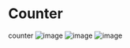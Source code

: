 # Counter
counter
![image](https://user-images.githubusercontent.com/112661561/210831632-78954114-79aa-4885-a971-22580087d34d.png)
![image](https://user-images.githubusercontent.com/112661561/210831715-a8eaf0b3-dc00-431a-8b20-2fa1c89e3f80.png)
![image](https://user-images.githubusercontent.com/112661561/210831762-706d4edc-bbfb-4c56-ad48-e5f0eff027e0.png)
